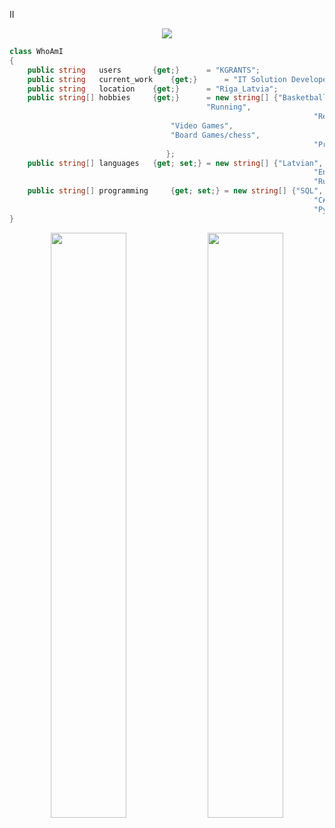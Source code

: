 II<div id="header" align="center">
  <img src="https://github.com/KGrants/KGrants/blob/main/Logo.jpg">
</div>
	
```C#
class WhoAmI
{
	public string 	users 		{get;}      = "KGRANTS";
	public string 	current_work 	{get;} 	    = "IT Solution Developer";
	public string 	location	{get;}      = "Riga_Latvia";
	public string[] hobbies 	{get;}      = new string[] {"Basketball",
						                    "Running",
                                                                    "Reading",
								    "Video Games",
								    "Board Games/chess",
                                                                    "Programming",
								   };
	public string[] languages 	{get; set;} = new string[] {"Latvian",
                                                                    "English",
                                                                    "Russian",};
	public string[] programming  	{get; set;} = new string[] {"SQL",
                                                                    "C#",
                                                                    "Python"};
}
 ```
<div align="center">
<img style="height: auto; width: 49%;" class="img" src="http://github-readme-streak-stats.herokuapp.com?user=KGrants&theme=dark&background=000000" />
<img style="height: auto; width: 49%;" class="img" src="https://github-readme-stats.vercel.app/api/top-langs?username=KGrants&theme=radical&layout=compact" />
</div>

